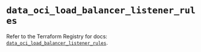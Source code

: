# `data_oci_load_balancer_listener_rules`

Refer to the Terraform Registry for docs: [`data_oci_load_balancer_listener_rules`](https://registry.terraform.io/providers/oracle/oci/6.18.0/docs/data-sources/load_balancer_listener_rules).
